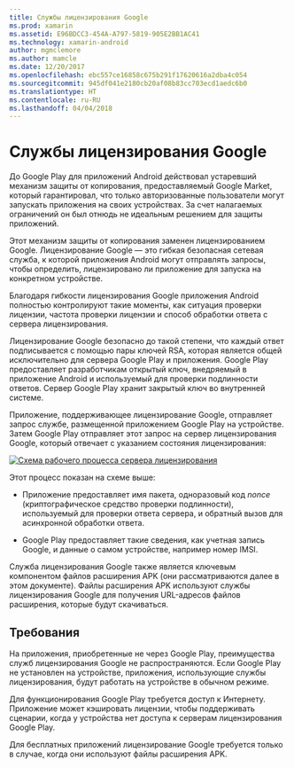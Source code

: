```yaml
---
title: Службы лицензирования Google
ms.prod: xamarin
ms.assetid: E96BDCC3-454A-A797-5819-905E2BB1AC41
ms.technology: xamarin-android
author: mgmclemore
ms.author: mamcle
ms.date: 12/20/2017
ms.openlocfilehash: ebc557ce16858c675b291f17620616a2dba4c054
ms.sourcegitcommit: 945df041e2180cb20af08b83cc703ecd1aedc6b0
ms.translationtype: HT
ms.contentlocale: ru-RU
ms.lasthandoff: 04/04/2018
---
```

# <a name="google-licensing-services"></a>Службы лицензирования Google

До Google Play для приложений Android действовал устаревший механизм защиты от копирования, предоставляемый Google Market, который гарантировал, что только авторизованные пользователи могут запускать приложения на своих устройствах. За счет налагаемых ограничений он был отнюдь не идеальным решением для защиты приложений.

Этот механизм защиты от копирования заменен лицензированием Google.
Лицензирование Google — это гибкая безопасная сетевая служба, к которой приложения Android могут отправлять запросы, чтобы определить, лицензировано ли приложение для запуска на конкретном устройстве.

Благодаря гибкости лицензирования Google приложения Android полностью контролируют такие моменты, как ситуация проверки лицензии, частота проверки лицензии и способ обработки ответа с сервера лицензирования.

Лицензирование Google безопасно до такой степени, что каждый ответ подписывается с помощью пары ключей RSA, которая является общей исключительно для сервера Google Play и приложения. Google Play предоставляет разработчикам открытый ключ, внедряемый в приложение Android и используемый для проверки подлинности ответов. Сервер Google Play хранит закрытый ключ во внутренней системе.

Приложение, поддерживающее лицензирование Google, отправляет запрос службе, размещенной приложением Google Play на устройстве. Затем Google Play отправляет этот запрос на сервер лицензирования Google, который отвечает с указанием состояния лицензирования: 

[![Схема рабочего процесса сервера лицензирования](google-licensing-services-images/gp-licensing-service-overview.png)](google-licensing-services-images/gp-licensing-service-overview.png#lightbox)

Этот процесс показан на схеме выше: 

-   Приложение предоставляет имя пакета, одноразовый код *nonce* (криптографическое средство проверки подлинности), используемый для проверки ответа сервера, и обратный вызов для асинхронной обработки ответа. 

-   Google Play предоставляет такие сведения, как учетная запись Google, и данные о самом устройстве, например номер IMSI. 

Служба лицензирования Google также является ключевым компонентом файлов расширения APK (они рассматриваются далее в этом документе). Файлы расширения APK используют службы лицензирования Google для получения URL-адресов файлов расширения, которые будут скачиваться.


## <a name="requirements"></a>Требования

На приложения, приобретенные не через Google Play, преимущества служб лицензирования Google не распространяются. Если Google Play не установлен на устройстве, приложения, использующие службы лицензирования, будут работать на устройстве в обычном режиме.

Для функционирования Google Play требуется доступ к Интернету. Приложение может кэшировать лицензии, чтобы поддерживать сценарии, когда у устройства нет доступа к серверам лицензирования Google Play.

Для бесплатных приложений лицензирование Google требуется только в случае, когда они используют файлы расширения APK.
